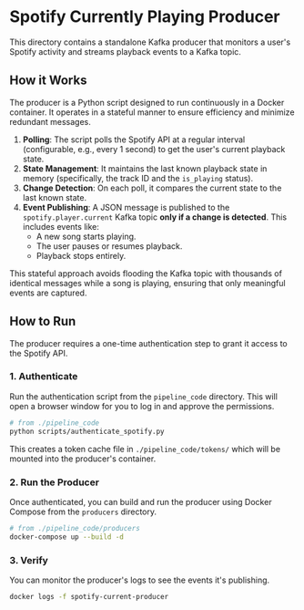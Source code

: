 # Spotify Currently Playing Producer

This directory contains a standalone Kafka producer that monitors a user's Spotify activity and streams playback events to a Kafka topic.

## How it Works

The producer is a Python script designed to run continuously in a Docker container. It operates in a stateful manner to ensure efficiency and minimize redundant messages.

1.  **Polling**: The script polls the Spotify API at a regular interval (configurable, e.g., every 1 second) to get the user's current playback state.
2.  **State Management**: It maintains the last known playback state in memory (specifically, the track ID and the `is_playing` status).
3.  **Change Detection**: On each poll, it compares the current state to the last known state.
4.  **Event Publishing**: A JSON message is published to the `spotify.player.current` Kafka topic **only if a change is detected**. This includes events like:
    *   A new song starts playing.
    *   The user pauses or resumes playback.
    *   Playback stops entirely.

This stateful approach avoids flooding the Kafka topic with thousands of identical messages while a song is playing, ensuring that only meaningful events are captured.

## How to Run

The producer requires a one-time authentication step to grant it access to the Spotify API.

### 1. Authenticate

Run the authentication script from the `pipeline_code` directory. This will open a browser window for you to log in and approve the permissions.

```bash
# from ./pipeline_code
python scripts/authenticate_spotify.py
```

This creates a token cache file in `./pipeline_code/tokens/` which will be mounted into the producer's container.

### 2. Run the Producer

Once authenticated, you can build and run the producer using Docker Compose from the `producers` directory.

```bash
# from ./pipeline_code/producers
docker-compose up --build -d
```

### 3. Verify

You can monitor the producer's logs to see the events it's publishing.

```bash
docker logs -f spotify-current-producer
```
